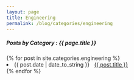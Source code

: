 ```yaml
---
layout: page
title: Engineering
permalink: /blog/categories/engineering
---
```

 
<h5> Posts by Category : {{ page.title }} </h5>

<div class="card">
{% for post in site.categories.engineering %}
 <li class="category-posts"><span>{{ post.date | date_to_string }}</span> &nbsp; <a href="{{ post.url }}">{{ post.title }}</a></li>
{% endfor %}
</div>